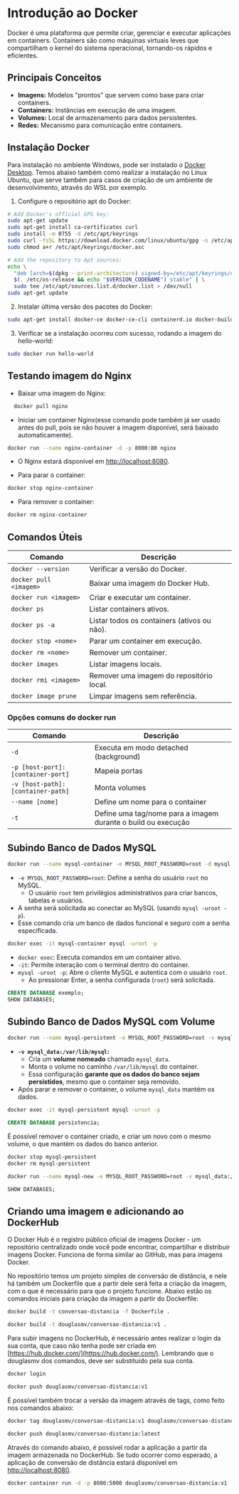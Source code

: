 # Introdução ao Docker
Docker é uma plataforma que permite criar, gerenciar e executar aplicações em containers. Containers são como máquinas virtuais leves que compartilham o kernel do sistema operacional, tornando-os rápidos e eficientes.

## Principais Conceitos
- **Imagens:** Modelos "prontos" que servem como base para criar containers.
- **Containers:** Instâncias em execução de uma imagem.
- **Volumes:** Local de armazenamento para dados persistentes.
- **Redes:** Mecanismo para comunicação entre containers.

## Instalação Docker
Para instalação no ambiente Windows, pode ser instalado o [Docker Desktop](https://www.docker.com/products/docker-desktop). Temos abaixo também como realizar a instalação no Linux Ubuntu, que serve também para casos de criação de um ambiente de desenvolvimento, através do WSL por exemplo.

1. Configure o repositório apt do Docker:

```bash
# Add Docker's official GPG key:
sudo apt-get update
sudo apt-get install ca-certificates curl
sudo install -m 0755 -d /etc/apt/keyrings
sudo curl -fsSL https://download.docker.com/linux/ubuntu/gpg -o /etc/apt/keyrings/docker.asc
sudo chmod a+r /etc/apt/keyrings/docker.asc

# Add the repository to Apt sources:
echo \
  "deb [arch=$(dpkg --print-architecture) signed-by=/etc/apt/keyrings/docker.asc] https://download.docker.com/linux/ubuntu \
  $(. /etc/os-release && echo "$VERSION_CODENAME") stable" | \
  sudo tee /etc/apt/sources.list.d/docker.list > /dev/null
sudo apt-get update
```

2. Instalar última versão dos pacotes do Docker:

```bash
sudo apt-get install docker-ce docker-ce-cli containerd.io docker-buildx-plugin docker-compose-plugin
```

3. Verificar se a instalação ocorreu com sucesso, rodando a imagem do hello-world:
```bash
sudo docker run hello-world
```

## Testando imagem do Nginx
    
- Baixar uma imagem do Nginx:
        
```bash
  docker pull nginx
```
    
- Iniciar um container Nginx(esse comando pode também já ser usado antes do pull, pois se não houver a imagem disponível, será baixado automaticamente).
        
```bash
docker run --name nginx-container -d -p 8080:80 nginx
```
        
- O Nginx estará disponível em [http://localhost:8080](http://localhost:8080/).
    
- Para parar o container:
        
```bash
docker stop nginx-container
```
        
- Para remover o container:
        
```bash
docker rm nginx-container
```

## Comandos Úteis

|Comando|Descrição|
|---|---|
|`docker --version`|Verificar a versão do Docker.|
|`docker pull <imagem>`|Baixar uma imagem do Docker Hub.|
|`docker run <imagem>`|Criar e executar um container.|
|`docker ps`|Listar containers ativos.|
|`docker ps -a`|Listar todos os containers (ativos ou não).|
|`docker stop <nome>`|Parar um container em execução.|
|`docker rm <nome>`|Remover um container.|
|`docker images`|Listar imagens locais.|
|`docker rmi <imagem>`|Remover uma imagem do repositório local.|
|`docker image prune`|Limpar imagens sem referência.|


### Opções comuns do docker run

|Comando|Descrição|
|---|---|
|`-d`|Executa em modo detached (background)|
|`-p [host-port]:[container-port]`|Mapeia portas|
|`-v [host-path]:[container-path]`|Monta volumes|
|`--name [nome]`|Define um nome para o container|
|`-t`|Define uma tag/nome para a imagem durante o build ou execução|


## Subindo Banco de Dados MySQL

```bash
docker run --name mysql-container -e MYSQL_ROOT_PASSWORD=root -d mysql:latest
```
- `-e MYSQL_ROOT_PASSWORD=root`: Define a senha do usuário `root` no MySQL.
    - O usuário `root` tem privilégios administrativos para criar bancos, tabelas e usuários.
- A senha será solicitada ao conectar ao MySQL (usando `mysql -uroot -p`).
- Esse comando cria um banco de dados funcional e seguro com a senha especificada.

```bash
docker exec -it mysql-container mysql -uroot -p
```
- `docker exec`: Executa comandos em um container ativo.
- `-it`: Permite interação com o terminal dentro do container.
- `mysql -uroot -p`: Abre o cliente MySQL e autentica com o usuário `root`.
    - Ao pressionar Enter, a senha configurada (`root`) será solicitada.

```sql
CREATE DATABASE exemplo;
SHOW DATABASES;
```

## Subindo Banco de Dados MySQL com Volume

```bash
docker run --name mysql-persistent -e MYSQL_ROOT_PASSWORD=root -v mysql_data:/var/lib/mysql -d mysql:latest
```
- **`-v mysql_data:/var/lib/mysql`:**
    - Cria um **volume nomeado** chamado `mysql_data`.
    - Monta o volume no caminho `/var/lib/mysql` do container.
    - Essa configuração **garante que os dados do banco sejam persistidos**, mesmo que o container seja removido.
- Após parar e remover o container, o volume `mysql_data` mantém os dados.

```bash
docker exec -it mysql-persistent mysql -uroot -p
```
    
```sql
CREATE DATABASE persistencia;
```

É possível remover o container criado, e criar um novo com o mesmo volume, o que mantém os dados do banco anterior.
```bash
docker stop mysql-persistent
docker rm mysql-persistent
```

```bash
docker run --name mysql-new -e MYSQL_ROOT_PASSWORD=root -v mysql_data:/var/lib/mysql -d mysql:latest
```

```sql
SHOW DATABASES;
```

## Criando uma imagem e adicionando ao DockerHub

O Docker Hub é o registro público oficial de imagens Docker - um repositório centralizado onde você pode encontrar, compartilhar e distribuir imagens Docker. Funciona de forma similar ao GitHub, mas para imagens Docker.

No repositório temos um projeto simples de conversão de distância, e nele há também um Dockerfile que a partir dele será feita a criação da imagem, com o que é necessário para que o projeto funcione. Abaixo estão os comandos iniciais para criação da imagem a partir do Dockerfile:

```bash
docker build -t conversao-distancia -f Dockerfile .
```

```bash
docker build -t douglasmv/conversao-distancia:v1 .
```

Para subir imagens no DockerHub, é necessário antes realizar o login da sua conta, que caso não tenha pode ser criada em [https://hub.docker.com/](https://hub.docker.com/). Lembrando que o douglasmv dos comandos, deve ser substituido pela sua conta.

```bash
docker login
```

```bash
docker push douglasmv/conversao-distancia:v1
```

É possível também trocar a versão da imagem através de tags, como feito nos comandos abaixo:

```bash
docker tag douglasmv/conversao-distancia:v1 douglasmv/conversao-distancia:latest
```

```bash
docker push douglasmv/conversao-distancia:latest
```

Através do comando abaixo, é possível rodar a aplicação a partir da imagem armazenada no DockerHub. Se tudo ocorrer como esperado, a aplicação de conversão de distância estará disponível em [http://localhost:8080](http://localhost:8080/).

```bash
docker container run -d -p 8080:5000 douglasmv/conversao-distancia:v1
```